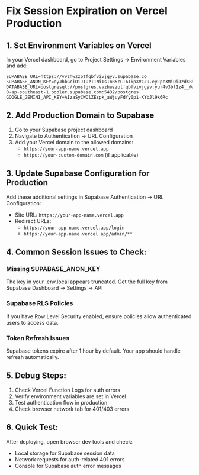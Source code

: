 # Fix Session Expiration on Vercel Production

## 1. Set Environment Variables on Vercel

In your Vercel dashboard, go to Project Settings → Environment Variables and add:

```
SUPABASE_URL=https://vvzhwzzotfqbfvivjgyv.supabase.co
SUPABASE_ANON_KEY=eyJhbGciOiJIUzI1NiIsInR5cCI6IkpXVCJ9.eyJpc3MiOiJzdXBhYmFzZSIsInJlZiI6InZ2emh3enpvdGZxYmZ2aXZqZ3l2Iiwicm9sZSI6ImFub24iLCJpYXQiOjE3NTA4NDI1NDgsImV4cCI6MjA2NjQxODU0OH0.YdPn4BYp5Rt5ETeP7MeWWySPDuPPgMWNFLN4X8qJ8So
DATABASE_URL=postgresql://postgres.vvzhwzzotfqbfvivjgyv:yur4v3bl1z4__@aws-0-ap-southeast-1.pooler.supabase.com:5432/postgres
GOOGLE_GEMINI_API_KEY=AIzaSyCWOlZEspk_aWjuyFdYy0p1-KYbJl9k6Rc
```

## 2. Add Production Domain to Supabase

1. Go to your Supabase project dashboard
2. Navigate to Authentication → URL Configuration
3. Add your Vercel domain to the allowed domains:
   - `https://your-app-name.vercel.app`
   - `https://your-custom-domain.com` (if applicable)

## 3. Update Supabase Configuration for Production

Add these additional settings in Supabase Authentication → URL Configuration:
- Site URL: `https://your-app-name.vercel.app`
- Redirect URLs: 
  - `https://your-app-name.vercel.app/login`
  - `https://your-app-name.vercel.app/admin/**`

## 4. Common Session Issues to Check:

### Missing SUPABASE_ANON_KEY
The key in your .env.local appears truncated. Get the full key from Supabase Dashboard → Settings → API

### Supabase RLS Policies
If you have Row Level Security enabled, ensure policies allow authenticated users to access data.

### Token Refresh Issues
Supabase tokens expire after 1 hour by default. Your app should handle refresh automatically.

## 5. Debug Steps:

1. Check Vercel Function Logs for auth errors
2. Verify environment variables are set in Vercel
3. Test authentication flow in production
4. Check browser network tab for 401/403 errors

## 6. Quick Test:

After deploying, open browser dev tools and check:
- Local storage for Supabase session data
- Network requests for auth-related 401 errors
- Console for Supabase auth error messages